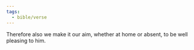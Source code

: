 ```yaml
---
tags:
  - bible/verse
---
```

Therefore also we make it our aim, whether at home or absent, to be well pleasing to him.